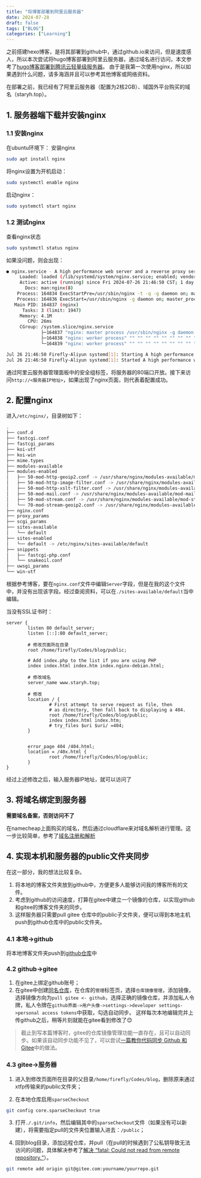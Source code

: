 ```yaml
---
title: "将博客部署到阿里云服务器"
date: 2024-07-28
draft: false
tags: ["BLOG"]
categories: ["Learning"]
---
```


之前搭建hexo博客，是将其部署到github中，通过github.io来访问，但是速度感人，所以本次尝试将hugo博客部署到阿里云服务器，通过域名进行访问，本文参考了[hugo博客部署到腾讯云轻量级服务器](https://www.sulvblog.cn/posts/blog/hugo_deploy/)。
由于是我第一次使用nginx，所以如果遇到什么问题，请多海涵并且可以参考其他博客或网络资料。

在部署之前，我已经有了阿里云服务器（配置为2核2GB）、域国外平台购买的域名（staryh.top）。

## 1. 服务器端下载并安装nginx

### 1.1 安装nginx

在ubuntu环境下：
安装nginx
```bash
sudo apt install nginx
```

将nginx设置为开机启动：
```bash
sudo systemctl enable nginx
```

启动nginx：
```bash
sudo systemctl start nginx
```

### 1.2 测试nginx
查看nginx状态
```bash
sudo systemctl status nginx
```

如果没问题，则会出现：
```bash
● nginx.service - A high performance web server and a reverse proxy server
     Loaded: loaded (/lib/systemd/system/nginx.service; enabled; vendor preset: enabled)
     Active: active (running) since Fri 2024-07-26 21:46:50 CST; 1 day 13h ago
       Docs: man:nginx(8)
    Process: 164834 ExecStartPre=/usr/sbin/nginx -t -q -g daemon on; master_process on; (code=exited, status=0/SUCCESS)
    Process: 164836 ExecStart=/usr/sbin/nginx -g daemon on; master_process on; (code=exited, status=0/SUCCESS)
   Main PID: 164837 (nginx)
      Tasks: 3 (limit: 1947)
     Memory: 4.1M
        CPU: 26ms
     CGroup: /system.slice/nginx.service
             ├─164837 "nginx: master process /usr/sbin/nginx -g daemon on; master_process on;"
             ├─164838 "nginx: worker process" "" "" "" "" "" "" "" "" "" "" "" "" "" "" "" "" "" "" "" "" "" "" "" "" "" "" ""
             └─164839 "nginx: worker process" "" "" "" "" "" "" "" "" "" "" "" "" "" "" "" "" "" "" "" "" "" "" "" "" "" "" ""

Jul 26 21:46:50 Firefly-Aliyun systemd[1]: Starting A high performance web server and a reverse proxy server...
Jul 26 21:46:50 Firefly-Aliyun systemd[1]: Started A high performance web server and a reverse proxy server.
```

通过阿里云服务器管理面板中的安全组标签，将服务器的80端口开放。接下来访问`http://<服务器IP地址>`，如果出现了nginx页面，则代表着配置成功。

## 2. 配置nginx
进入`/etc/nginx/`，目录树如下：
```bash
.
├── conf.d
├── fastcgi.conf
├── fastcgi_params
├── koi-utf
├── koi-win
├── mime.types
├── modules-available
├── modules-enabled
│   ├── 50-mod-http-geoip2.conf -> /usr/share/nginx/modules-available/mod-http-geoip2.conf
│   ├── 50-mod-http-image-filter.conf -> /usr/share/nginx/modules-available/mod-http-image-filter.conf
│   ├── 50-mod-http-xslt-filter.conf -> /usr/share/nginx/modules-available/mod-http-xslt-filter.conf
│   ├── 50-mod-mail.conf -> /usr/share/nginx/modules-available/mod-mail.conf
│   ├── 50-mod-stream.conf -> /usr/share/nginx/modules-available/mod-stream.conf
│   └── 70-mod-stream-geoip2.conf -> /usr/share/nginx/modules-available/mod-stream-geoip2.conf
├── nginx.conf
├── proxy_params
├── scgi_params
├── sites-available
│   └── default
├── sites-enabled
│   └── default -> /etc/nginx/sites-available/default
├── snippets
│   ├── fastcgi-php.conf
│   └── snakeoil.conf
├── uwsgi_params
└── win-utf
```
根据参考博客，要在`nginx.conf`文件中编辑`Server`字段，但是在我的这个文件中，并没有出现该字段。经过查阅资料，可以在`./sites-available/default`当中编辑。

当没有SSL证书时：
```text
server {
        listen 80 default_server;
        listen [::]:80 default_server;

        # 修改页面所在目录
        root /home/firefly/Codes/blog/public;

        # Add index.php to the list if you are using PHP
        index index.html index.htm index.nginx-debian.html;

        # 修改域名
        server_name www.staryh.top;

        # 修改
        location / {
                # First attempt to serve request as file, then
                # as directory, then fall back to displaying a 404.
                root /home/firefly/Codes/blog/public;
                index index.html index.htm;
                # try_files $uri $uri/ =404;
        }


        error_page 404 /404.html;
        location = /40x.html {
                root /home/firefly/Codes/blog/public;
        }
}
```
经过上述修改之后，输入服务器IP地址，就可以访问了

## 3. 将域名绑定到服务器
**需要域名备案，否则访问不了**

在namecheap上面购买的域名，然后通过cloudflare来对域名解析进行管理。这一步比较简单，参考了[域名注册和解析](https://xn--5hq58jg23b.com/%E5%9F%9F%E5%90%8D%E6%B3%A8%E5%86%8C%E5%92%8C%E8%A7%A3%E6%9E%90/)

## 4. 实现本机和服务器的public文件夹同步
在这一部分，我的想法比较复杂。
1. 将本地的博客文件夹放到github中，方便更多人能够访问我的博客所有的文件。
2. 考虑到github的访问速度，打算在gitee中建立一个镜像的仓库，以实现github和gitee的博客文件夹的同步。
3. 这样服务器只需要pull gitee 仓库中的public子文件夹，便可以得到本地主机push到github仓库中的public文件夹。

### 4.1 本地->github
将本地博客文件夹push到[github仓库](https://github.com/starsYHyh/Jagger)中

### 4.2 github->gitee
1. 在gitee上绑定github账号；
2. 在gitee中创建[同名仓库](https://gitee.com/starsyhyh/Jagger)，在仓库的`管理`标签页，选择`仓库镜像管理`，添加镜像，选择镜像方向为`pull gitee <- github`，选择正确的镜像仓库，并添加私人令牌，私人令牌在`github界面->用户头像->settings->developer settings->personal access tokens`中获取，勾选自动同步。
这样每次本地编辑完并上传github之后，稍等片刻就能在gitee看到修改了😊

> 截止到写本篇博客时，gitee的仓库镜像管理功能一直存在，且可以自动同步。如果该自动同步功能不见了，可以尝试[一篇教你代码同步 Github 和 Gitee](https://github.com/mqyqingfeng/Blog/issues/236)中的做法。

### 4.3 gitee->服务器
1. 进入到修改页面所在目录的父目录`/home/firefly/Codes/blog`，删除原来通过xtfp传输来的public文件夹；

2. 在本地仓库启用`sparseCheckout`
```bash
git config core.sparseCheckout true
```

3. 打开`./.git/info`，然后编辑其中的`sparseCheckout`文件（如果没有可以新建），将需要指定pull的文件夹位置输入进去：`/public`；

4. 回到blog目录，添加远程仓库，并pull（在pull的时候遇到了公私钥导致无法访问的问题，具体解决参考了[解决 “fatal: Could not read from remote repository.“](https://blog.csdn.net/weixin_40922744/article/details/107576748)）。
```bash
git remote add origin git@gitee.com:yourname/yourrepo.git 
```

